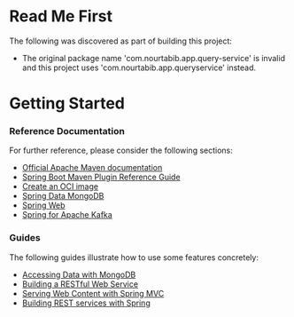 # Read Me First
The following was discovered as part of building this project:

* The original package name 'com.nourtabib.app.query-service' is invalid and this project uses 'com.nourtabib.app.queryservice' instead.

# Getting Started

### Reference Documentation
For further reference, please consider the following sections:

* [Official Apache Maven documentation](https://maven.apache.org/guides/index.html)
* [Spring Boot Maven Plugin Reference Guide](https://docs.spring.io/spring-boot/docs/2.7.7/maven-plugin/reference/html/)
* [Create an OCI image](https://docs.spring.io/spring-boot/docs/2.7.7/maven-plugin/reference/html/#build-image)
* [Spring Data MongoDB](https://docs.spring.io/spring-boot/docs/2.7.7/reference/htmlsingle/#data.nosql.mongodb)
* [Spring Web](https://docs.spring.io/spring-boot/docs/2.7.7/reference/htmlsingle/#web)
* [Spring for Apache Kafka](https://docs.spring.io/spring-boot/docs/2.7.7/reference/htmlsingle/#messaging.kafka)

### Guides
The following guides illustrate how to use some features concretely:

* [Accessing Data with MongoDB](https://spring.io/guides/gs/accessing-data-mongodb/)
* [Building a RESTful Web Service](https://spring.io/guides/gs/rest-service/)
* [Serving Web Content with Spring MVC](https://spring.io/guides/gs/serving-web-content/)
* [Building REST services with Spring](https://spring.io/guides/tutorials/rest/)

